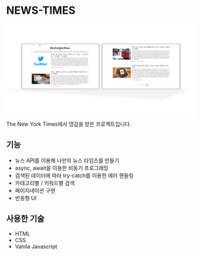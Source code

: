 # NEWS-TIMES
![readme](./readme.png)
The New York Times에서 영감을 받은 프로젝트입니다.

## 기능
- 뉴스 API를 이용해 나만의 뉴스 타임즈를 만들기
- async, await을 이용한 비동기 프로그래밍
- 검색된 데이터에 따라 try-catch를 이용한 에러 핸들링
- 카테고리별 / 키워드별 검색
- 페이지네이션 구현
- 반응형 UI

## 사용한 기술
- HTML
- CSS
- Vanila Javascript

